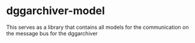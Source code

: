 # dggarchiver-model
This serves as a library that contains all models for the communication on the message bus for the dggarchiver
